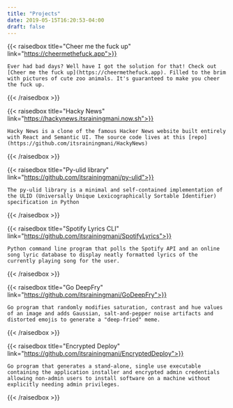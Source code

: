 ```yaml
---
title: "Projects"
date: 2019-05-15T16:20:53-04:00
draft: false
---
```


{{< raisedbox title="Cheer me the fuck up" link="https://cheermethefuck.app">}}

    Ever had bad days? Well have I got the solution for that! Check out [Cheer me the fuck up](https://cheermethefuck.app). Filled to the brim with pictures of cute zoo animals. It's guaranteed to make you cheer the fuck up.

{{< /raisedbox >}}

{{< raisedbox title="Hacky News" link="https://hackynews.itsrainingmani.now.sh">}}

    Hacky News is a clone of the famous Hacker News website built entirely with React and Semantic UI. The source code lives at this [repo](https://github.com/itsrainingmani/HackyNews)

{{< /raisedbox >}}

{{< raisedbox title="Py-ulid library" link="https://github.com/itsrainingmani/py-ulid">}}

    The py-ulid library is a minimal and self-contained implementation of the ULID (Universally Unique Lexicographically Sortable Identifier) specification in Python

{{< /raisedbox >}}

{{< raisedbox title="Spotify Lyrics CLI" link="https://github.com/itsrainingmani/SpotifyLyrics">}}

    Python command line program that polls the Spotify API and an online song lyric database to display neatly formatted lyrics of the currently playing song for the user.

{{< /raisedbox >}}

{{< raisedbox title="Go DeepFry" link="https://github.com/itsrainingmani/GoDeepFry">}}

    Go program that randomly modifies saturation, contrast and hue values of an image and adds Gaussian, salt-and-pepper noise artifacts and distorted emojis to generate a "deep-fried" meme.

{{< /raisedbox >}}

{{< raisedbox title="Encrypted Deploy" link="https://github.com/itsrainingmani/EncryptedDeploy">}}

    Go program that generates a stand-alone, single use executable containing the application installer and encrypted admin credentials allowing non-admin users to install software on a machine without explicitly needing admin privileges.

{{< /raisedbox >}}

<!-- {{< vimeo 85106529>}} -->